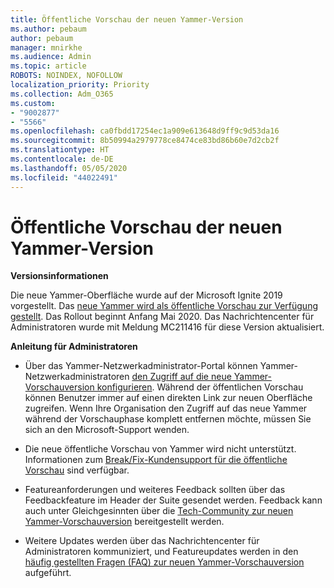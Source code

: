 ```yaml
---
title: Öffentliche Vorschau der neuen Yammer-Version
ms.author: pebaum
author: pebaum
manager: mnirkhe
ms.audience: Admin
ms.topic: article
ROBOTS: NOINDEX, NOFOLLOW
localization_priority: Priority
ms.collection: Adm_O365
ms.custom:
- "9002877"
- "5566"
ms.openlocfilehash: ca0fbdd17254ec1a909e613648d9ff9c9d53da16
ms.sourcegitcommit: 8b50994a2979778ce8474ce83bd86b60e7d2cb2f
ms.translationtype: HT
ms.contentlocale: de-DE
ms.lasthandoff: 05/05/2020
ms.locfileid: "44022491"
---
```

# <a name="new-yammer-public-preview"></a>Öffentliche Vorschau der neuen Yammer-Version

**Versionsinformationen**

Die neue Yammer-Oberfläche wurde auf der Microsoft Ignite 2019 vorgestellt. Das [neue Yammer wird als öffentliche Vorschau zur Verfügung gestellt](https://docs.microsoft.com/yammer/get-started-with-yammer/newyammer-faq). Das Rollout beginnt Anfang Mai 2020. Das Nachrichtencenter für Administratoren wurde mit Meldung MC211416 für diese Version aktualisiert.

**Anleitung für Administratoren**

- Über das Yammer-Netzwerkadministrator-Portal können Yammer-Netzwerkadministratoren [den Zugriff auf die neue Yammer-Vorschauversion konfigurieren](https://docs.microsoft.com/yammer/get-started-with-yammer/administrative-settings-opt-in-newyammer). Während der öffentlichen Vorschau können Benutzer immer auf einen direkten Link zur neuen Oberfläche zugreifen. Wenn Ihre Organisation den Zugriff auf das neue Yammer während der Vorschauphase komplett entfernen möchte, müssen Sie sich an den Microsoft-Support wenden.

- Die neue öffentliche Vorschau von Yammer wird nicht unterstützt. Informationen zum [Break/Fix-Kundensupport für die öffentliche Vorschau](https://docs.microsoft.com/yammer/get-started-with-yammer/newyammer-faq#yammer-preview-customer-support) sind verfügbar.

- Featureanforderungen und weiteres Feedback sollten über das Feedbackfeature im Header der Suite gesendet werden. Feedback kann auch unter Gleichgesinnten über die [Tech-Community zur neuen Yammer-Vorschauversion](https://techcommunity.microsoft.com/t5/new-yammer-preview/bd-p/NewYammerPreview) bereitgestellt werden.

- Weitere Updates werden über das Nachrichtencenter für Administratoren kommuniziert, und Featureupdates werden in den [häufig gestellten Fragen (FAQ) zur neuen Yammer-Vorschauversion](https://docs.microsoft.com/yammer/get-started-with-yammer/newyammer-faq) aufgeführt.
